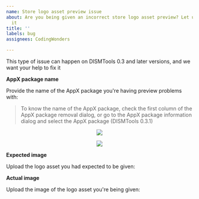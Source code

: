```yaml
---
name: Store logo asset preview issue
about: Are you being given an incorrect store logo asset preview? Let us know about
  it
title: ''
labels: bug
assignees: CodingWonders

---
```


This type of issue can happen on DISMTools 0.3 and later versions, and we want your help to fix it

**AppX package name**

Provide the name of the AppX package you're having preview problems with:

> To know the name of the AppX package, check the first column of the AppX package removal dialog, or go to the AppX package information dialog and select the AppX package (DISMTools 0.3.1)

<p align="center">
  <img src="https://i.imgur.com/R3q0iBy.png" />
</p>

<p align="center">
  <img src="https://i.imgur.com/jZuq8RF.png" />
</p>

**Expected image**

Upload the logo asset you had expected to be given:

**Actual image**

Upload the image of the logo asset you're being given:
